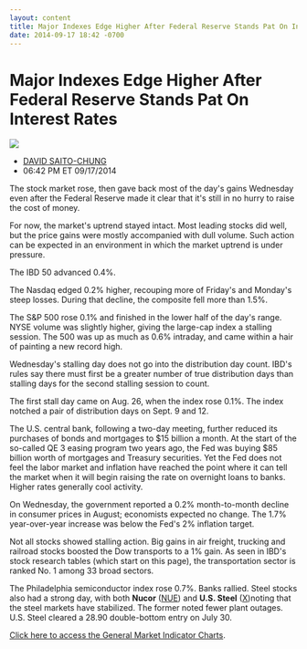 ```yaml
---
layout: content
title: Major Indexes Edge Higher After Federal Reserve Stands Pat On Interest Rates
date: 2014-09-17 18:42 -0700
---
```



Major Indexes Edge Higher After Federal Reserve Stands Pat On Interest Rates
=============================================================================


![](https://www.investors.com/wp-content/uploads/ibd-migrated-images/MPv_140918_635465628189995846.png)

* [DAVID SAITO-CHUNG](https://www.investors.com/author/chungd/ "Posts by DAVID SAITO-CHUNG")
* 06:42 PM ET 09/17/2014




The stock market rose, then gave back most of the day's gains Wednesday even after the Federal Reserve made it clear that it's still in no hurry to raise the cost of money.


For now, the market's uptrend stayed intact. Most leading stocks did well, but the price gains were mostly accompanied with dull volume. Such action can be expected in an environment in which the market uptrend is under pressure.


The IBD 50 advanced 0.4%.


The Nasdaq edged 0.2% higher, recouping more of Friday's and Monday's steep losses. During that decline, the composite fell more than 1.5%.


The S&P 500 rose 0.1% and finished in the lower half of the day's range. NYSE volume was slightly higher, giving the large-cap index a stalling session. The 500 was up as much as 0.6% intraday, and came within a hair of painting a new record high.


Wednesday's stalling day does not go into the distribution day count. IBD's rules say there must first be a greater number of true distribution days than stalling days for the second stalling session to count.


The first stall day came on Aug. 26, when the index rose 0.1%. The index notched a pair of distribution days on Sept. 9 and 12.


The U.S. central bank, following a two-day meeting, further reduced its purchases of bonds and mortgages to $15 billion a month. At the start of the so-called QE 3 easing program two years ago, the Fed was buying $85 billion worth of mortgages and Treasury securities. Yet the Fed does not feel the labor market and inflation have reached the point where it can tell the market when it will begin raising the rate on overnight loans to banks. Higher rates generally cool activity.


On Wednesday, the government reported a 0.2% month-to-month decline in consumer prices in August; economists expected no change. The 1.7% year-over-year increase was below the Fed's 2% inflation target.


Not all stocks showed stalling action. Big gains in air freight, trucking and railroad stocks boosted the Dow transports to a 1% gain. As seen in IBD's stock research tables (which start on this page), the transportation sector is ranked No. 1 among 33 broad sectors.


The Philadelphia semiconductor index rose 0.7%. Banks rallied. Steel stocks also had a strong day, with both **Nucor** ([NUE](https://research.investors.com/quote.aspx?symbol=NUE)) and **U.S. Steel** ([X](https://research.investors.com/quote.aspx?symbol=X))noting that the steel markets have stabilized. The former noted fewer plant outages. U.S. Steel cleared a 28.90 double-bottom entry on July 30.


[Click here to access the General Market Indicator Charts](https://www.investors.com/pdf/GMI_091814.pdf).




